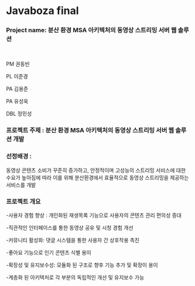 # Javaboza final 

### Project name: 분산 환경 MSA 아키텍처의 동영상 스트리밍 서버 웹 솔루션
<br>

PM 권동빈<br>

PL 이준경<br>

PA 김용준<br>

PA 유성욱<br>

DBL 정민성<br>

### 프로젝트 주제 : 분산 환경 MSA 아키텍처의 동영상 스트리밍 서버 웹 솔루션 개발

### 선정배경 : 
동영상 콘텐츠 소비가 꾸준히 증가하고, 
안정적이며 고성능의 스트리밍 서비스에 대한 수요가 높아짐에 따라 
이를 위해 분산환경에서 효율적으로 동영상 스트리밍을 제공하는 서비스를 개발
<br>

### 프로젝트 개요
-사용자 경험 향상  :  개인화된 재생목록 기능으로 사용자의 콘텐츠 관리 편의성 증대

-직관적인 인터페이스를 통한 동영상 공유 및 시청 경험 개선

-커뮤니티 활성화: 댓글 시스템을 통한 사용자 간 상호작용 촉진

-좋아요 기능으로 인기 콘텐츠 식별 용이

-확장성 및 유지보수성: 모듈화 된 구조로 향후 기능 추가 및 확장이 용이

-계층화 된 아키텍처로 각 부분의 독립적인 개선 및 유지보수 가능
